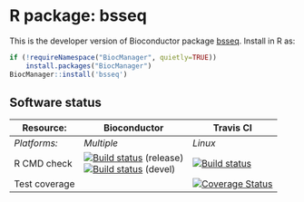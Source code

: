 # R package: bsseq
This is the developer version of Bioconductor package [bsseq](http://bioconductor.org/packages/devel/bioc/html/bsseq.html).  Install in R as:

```r
if (!requireNamespace("BiocManager", quietly=TRUE))
    install.packages("BiocManager")
BiocManager::install('bsseq')
```

## Software status

| Resource:     | Bioconductor        | Travis CI     |
| ------------- | ------------------- | ------------- |
| _Platforms:_  | _Multiple_          | _Linux_       |
| R CMD check   | <a href="http://bioconductor.org/checkResults/release/bioc-LATEST/bsseq/"><img border="0" src="http://bioconductor.org/shields/build/release/bioc/bsseq.svg" alt="Build status"></a> (release)</br><a href="http://bioconductor.org/checkResults/devel/bioc-LATEST/bsseq/"><img border="0" src="http://bioconductor.org/shields/build/devel/bioc/bsseq.svg" alt="Build status"></a> (devel) | <a href="https://travis-ci.org/kasperdanielhansen/bsseq"><img src="https://travis-ci.org/kasperdanielhansen/bsseq.svg" alt="Build status"></a> |
| Test coverage |                     | <a href="https://codecov.io/github/kasperdanielhansen/bsseq?branch=master"><img src="https://codecov.io/github/kasperdanielhansen/bsseq/coverage.svg?branch=master" alt="Coverage Status"/></a>   |                  |
